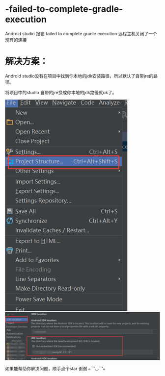 # -failed-to-complete-gradle-execution
Android studio 报错 failed to complete gradle execution 远程主机关闭了一个现有的连接


# 解决方案：

Android studio没有在项目中找到你本地的jdk安装路径，所以默认了自带jre的路径。

将项目中的studio 自带的jre换成你本地的jdk路径就ok了。

![](https://github.com/anypwx/-failed-to-complete-gradle-execution/blob/master/6261153-4f1a91a2b977df04.png)
![](https://github.com/anypwx/-failed-to-complete-gradle-execution/blob/master/6261153-09a2943258933205.png)

如果能帮助你解决问题，顺手点个star 谢谢 ๑乛◡乛๑

